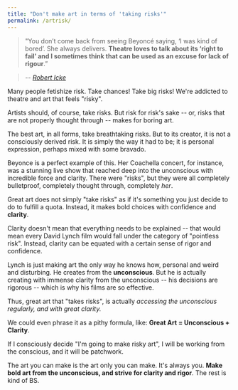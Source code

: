 ```yaml
---
title: "Don't make art in terms of 'taking risks'"
permalink: /artrisk/
---
```


> "You don’t come back from seeing Beyoncé saying, ‘I was kind of bored’. She always delivers. **Theatre loves to talk about its ‘right to fail’ and I sometimes think that can be used as an excuse for lack of rigour**.”

> <cite>-- [Robert Icke](https://www.standard.co.uk/go/london/theatre/robert-icke-on-getting-hate-mail-why-mary-stuart-is-like-the-brexit-vote-and-ending-boredom-in-a3723841.html)</cite>

Many people fetishize risk. Take chances! Take big risks! We're addicted to theatre and art that feels "risky".

Artists should, of course, take risks. But risk for risk's sake -- or, risks that are not properly thought through -- makes for boring art.

The best art, in all forms, take breathtaking risks. But to its creator, it is not a consciously derived risk. It is simply the way it had to be; it is personal expression, perhaps mixed with some bravado.

Beyonce is a perfect example of this. Her Coachella concert, for instance, was a stunning live show that reached deep into the unconscious with incredible force and clarity. There were "risks", but they were all completely bulletproof, completely thought through, completely _her_.

Great art does not simply "take risks" as if it's something you just decide to do to fulfill a quota. Instead, it makes bold choices with confidence and **clarity**.

Clarity doesn't mean that everything needs to be explained -- that would mean every David Lynch film would fall under the category of "pointless risk". Instead, clarity can be equated with a certain sense of rigor and confidence.

Lynch is just making art the only way he knows how, personal and weird and disturbing. He creates from the **unconscious**. But he is actually creating with immense clarity from the unconscious -- his decisions are rigorous -- which is why his films are so effective.

Thus, great art that "takes risks", is actually _accessing the unconscious regularly, and with great clarity._

We could even phrase it as a pithy formula, like: **Great Art = Unconscious + Clarity**.

If I consciously decide "I'm going to make risky art", I will be working from the conscious, and it will be patchwork.

The art you can make is the art only you can make. It's always you. **Make bold art from the unconscious, and strive for clarity and rigor**. The rest is kind of BS.
